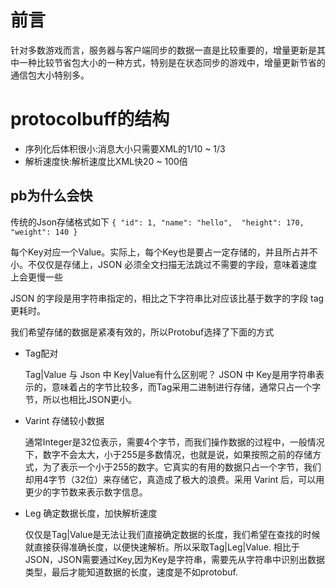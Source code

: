 # 前言
针对多数游戏而言，服务器与客户端同步的数据一直是比较重要的，增量更新是其中一种比较节省包大小的一种方式，特别是在状态同步的游戏中，增量更新节省的通信包大小特别多。


# protocolbuff的结构

- 序列化后体积很小:消息大小只需要XML的1/10 ~ 1/3
- 解析速度快:解析速度比XML快20 ~ 100倍

## pb为什么会快

传统的Json存储格式如下
``
{ "id": 1, "name": "hello",  "height": 170, "weight": 140 }
``

每个Key对应一个Value。实际上，每个Key也是要占一定存储的，并且所占并不小。不仅仅是存储上，JSON 必须全文扫描无法跳过不需要的字段，意味着速度上会更慢一些

JSON 的字段是用字符串指定的，相比之下字符串比对应该比基于数字的字段 tag 更耗时。

我们希望存储的数据是紧凑有效的，所以Protobuf选择了下面的方式

- Tag配对
  
    Tag|Value 与 Json 中 Key|Value有什么区别呢？
    JSON 中 Key是用字符串表示的，意味着占的字节比较多，而Tag采用二进制进行存储，通常只占一个字节，所以也相比JSON更小。

- Varint 存储较小数据

    通常Integer是32位表示，需要4个字节，而我们操作数据的过程中，一般情况下，数字不会太大，小于255是多数情况，也就是说，如果按照之前的存储方式，为了表示一个小于255的数字。它真实的有用的数据只占一个字节，我们却用4字节（32位）来存储它，真造成了极大的浪费。采用 Varint 后，可以用更少的字节数来表示数字信息。

- Leg 确定数据长度，加快解析速度

    仅仅是Tag|Value是无法让我们直接确定数据的长度，我们希望在查找的时候就直接获得准确长度，以便快速解析。所以采取Tag|Leg|Value.
    相比于JSON，JSON需要通过Key,因为Key是字符串，需要先从字符串中识别出数据类型，最后才能知道数据的长度，速度是不如protobuf.

